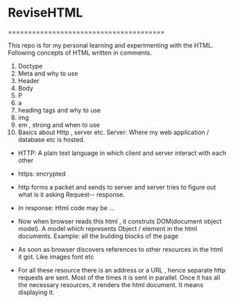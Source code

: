 # ReviseHTML

=======================================

This repo is for my personal learning and experimenting with the HTML. Following concepts of HTML written in comments.

1. Doctype
2. Meta and why to use
3. Header
4. Body
5. P
6. a
7. heading tags and why to use
8. img
9. em , strong and when to use
10. Basics about Http , server etc. 
Server: 
Where my web application / database etc is hosted. 

- HTTP:
A plain text language in which client and server  interact with each other

- https: encrypted 
- http forms a packet and sends to server and server tries to figure out what is it asking 
Request-- response.
- In response:
Html code may be … 
- Now when browser reads this html , it construts DOM(document object model). A model which represents Object / element in the html documents. 
Example: all the building blocks of the page 
- As soon as browser discovers references to other resources in the html it got. Like images font etc
- For all these resource there is an address or a URL , hence separate http requests are sent. Most of the times it is sent in parallel. 
Once it has all the necessary resources, it renders the html document. It means displaying it. 




